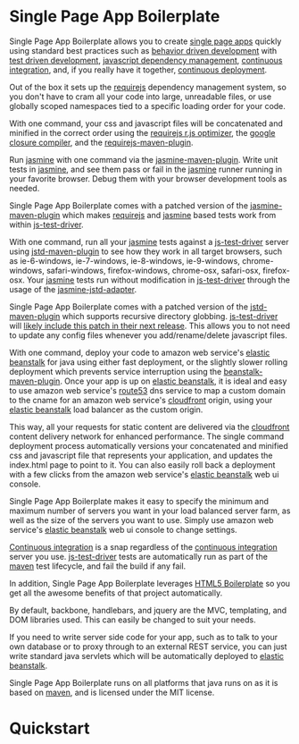 Single Page App Boilerplate
===========================

Single Page App Boilerplate allows you to create [single page apps](http://en.wikipedia.org/wiki/Single-page_application) quickly using standard best practices such as [behavior driven development]() with 
[test driven development](http://en.wikipedia.org/wiki/Test-driven_development), [javascript dependency management](http://requirejs.org/), [continuous integration](http://en.wikipedia.org/wiki/Continuous_integration), and, if you really have it together, [continuous deployment](http://www.startuplessonslearned.com/2009/06/why-continuous-deployment.html).

Out of the box it sets up the [requirejs](http://requirejs.org/) dependency management system, so you don't have to cram all your code into large, unreadable files, or use globally scoped namespaces tied to a specific loading order for your code.

With one command, your css and javascript files will be concatenated and minified in the correct order using the [requirejs r.js optimizer](http://requirejs.org/docs/optimization.html), the [google closure compiler](https://developers.google.com/closure/compiler/), and the [requirejs-maven-plugin](https://github.com/mcheely/requirejs-maven-plugin).

Run [jasmine](http://pivotal.github.com/jasmine/) with one command via the [jasmine-maven-plugin](https://github.com/searls/jasmine-maven-plugin).  Write unit tests in [jasmine](http://pivotal.github.com/jasmine/), and see them pass or fail in the [jasmine](http://pivotal.github.com/jasmine/) runner running in your favorite browser.  Debug them with your browser development tools as needed.

Single Page App Boilerplate comes with a patched version of the [jasmine-maven-plugin](https://github.com/searls/jasmine-maven-plugin) which makes [requirejs](http://requirejs.org/) and [jasmine](http://pivotal.github.com/jasmine/) based tests work from within [js-test-driver](http://code.google.com/p/js-test-driver/).

With one command, run all your [jasmine](http://pivotal.github.com/jasmine/) tests against a [js-test-driver](http://code.google.com/p/js-test-driver/) server using [jstd-maven-plugin](http://code.google.com/p/jstd-maven-plugin/) to see how they work in all target browsers, such as ie-6-windows, ie-7-windows, ie-8-windows, ie-9-windows, chrome-windows, safari-windows, firefox-windows, chrome-osx, safari-osx, firefox-osx.  Your [jasmine](http://pivotal.github.com/jasmine/) tests run without modification in [js-test-driver](http://code.google.com/p/js-test-driver/) through the usage of the [jasmine-jstd-adapter](https://github.com/ibolmo/jasmine-jstd-adapter).

Single Page App Boilerplate comes with a patched version of the [jstd-maven-plugin](http://code.google.com/p/jstd-maven-plugin/) which supports recursive directory globbing.  [js-test-driver](http://code.google.com/p/js-test-driver/) will [likely include this patch in their next release](http://code.google.com/p/js-test-driver/issues/detail?id=6).  This allows you to not need to update any config files whenever you add/rename/delete javascript files.

With one command, deploy your code to amazon web service's [elastic beanstalk](http://aws.amazon.com/elasticbeanstalk/) for java using either fast deployment, or the slightly slower rolling deployment which prevents service interruption using the [beanstalk-maven-plugin](http://beanstalker.ingenieux.com.br/beanstalk-maven-plugin/).  Once your app is up on [elastic beanstalk](http://aws.amazon.com/elasticbeanstalk/), it is ideal and easy to use amazon web service's [route53](http://aws.amazon.com/route53/) dns service to map a custom domain to the cname for an amazon web service's [cloudfront](http://aws.amazon.com/cloudfront/) origin, using your [elastic beanstalk](http://aws.amazon.com/elasticbeanstalk/) load balancer as the custom origin.  

This way, all your requests for static content are delivered via the [cloudfront](http://aws.amazon.com/cloudfront/) content delivery network for enhanced performance.  The single command deployment process automatically versions your concatenated and minified css and javascript file that represents your application, and updates the index.html page to point to it.  You can also easily roll back a deployment with a few clicks from the amazon web service's [elastic beanstalk](http://aws.amazon.com/elasticbeanstalk/) web ui console.

Single Page App Boilerplate makes it easy to specify the minimum and maximum number of servers you want in your load balanced server farm, as well as the size of the servers you want to use.  Simply use amazon web service's [elastic beanstalk](http://aws.amazon.com/elasticbeanstalk/) web ui console to change settings.

[Continuous integration](http://en.wikipedia.org/wiki/Continuous_integration) is a snap regardless of the [continuous integration](http://en.wikipedia.org/wiki/Continuous_integration) server you use.  [js-test-driver](http://code.google.com/p/js-test-driver/) tests are automatically run as part of the [maven](http://maven.apache.org/) test lifecycle, and fail the build if any fail.

In addition, Single Page App Boilerplate leverages [HTML5 Boilerplate](http://html5boilerplate.com/) so you get all the awesome benefits of that project automatically.

By default, backbone, handlebars, and jquery are the MVC, templating, and DOM libraries used.  This can easily be changed to suit your needs.

If you need to write server side code for your app, such as to talk to your own database or to proxy through to an external REST service, you can just write standard java servlets which will be automatically deployed to [elastic beanstalk](http://aws.amazon.com/elasticbeanstalk/).

Single Page App Boilerplate runs on all platforms that java runs on as it is based on [maven](http://maven.apache.org/), and is licensed under the MIT license.

Quickstart
==========

